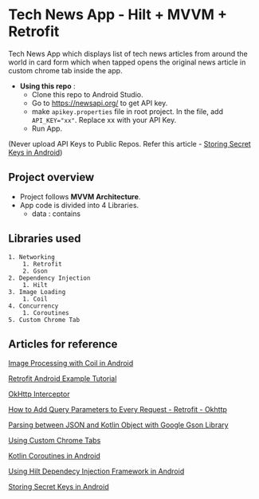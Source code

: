 
# Tech News App - Hilt + MVVM + Retrofit

Tech News App which displays list of tech news articles from around the world in card form which when tapped opens the original news article in custom chrome tab inside the app.

- **Using this repo** :
    - Clone this repo to Android Studio.
    - Go to https://newsapi.org/ to get API key.
    - make `apikey.properties` file in root project. In the file, add `API_KEY="xx"`. Replace xx with your API Key.
    - Run App.

(Never upload API Keys to Public Repos. Refer this article - <a href="https://github.com/codepath/android_guides/wiki/Storing-Secret-Keys-in-Android">Storing Secret Keys in Android</a>)

## Project overview
- Project follows **MVVM Architecture**.
- App code is divided into 4 Libraries.
    - data : contains

## Libraries used

    1. Networking 
        1. Retrofit
        2. Gson
    2. Dependency Injection
        1. Hilt
    3. Image Loading
        1. Coil 
    4. Concurrency
        1. Coroutines
    5. Custom Chrome Tab

## Articles for reference

<a href="https://www.section.io/engineering-education/image-processing-with-coil-in-android/">Image Processing with Coil in Android</a>

<a href="https://www.digitalocean.com/community/tutorials/retrofit-android-example-tutorial">Retrofit Android Example Tutorial</a>


<a href="https://amitshekhar.me/blog/okhttp-interceptor">OkHttp Interceptor</a>

<a href="https://futurestud.io/tutorials/retrofit-2-how-to-add-query-parameters-to-every-request">How to Add Query Parameters to Every Request - Retrofit - Okhttp</a>

<a href="https://medium.com/@hissain.khan/parsing-with-google-gson-library-in-android-kotlin-7920e26f5520">Parsing between JSON and Kotlin Object with Google Gson Library
</a>

<a href="https://www.geeksforgeeks.org/how-to-use-custom-chrome-tabs-in-android/">Using Custom Chrome Tabs</a>

<a href="https://proandroiddev.com/kotlin-coroutines-in-andriod-ff0b3b399fa0">Kotlin Coroutines in Android</a>

<a href="https://www.section.io/engineering-education/hilt-android-tutorial/">Using Hilt Dependecy Injection Framework in Android</a>

<a href="https://github.com/codepath/android_guides/wiki/Storing-Secret-Keys-in-Android">Storing Secret Keys in Android</a>


